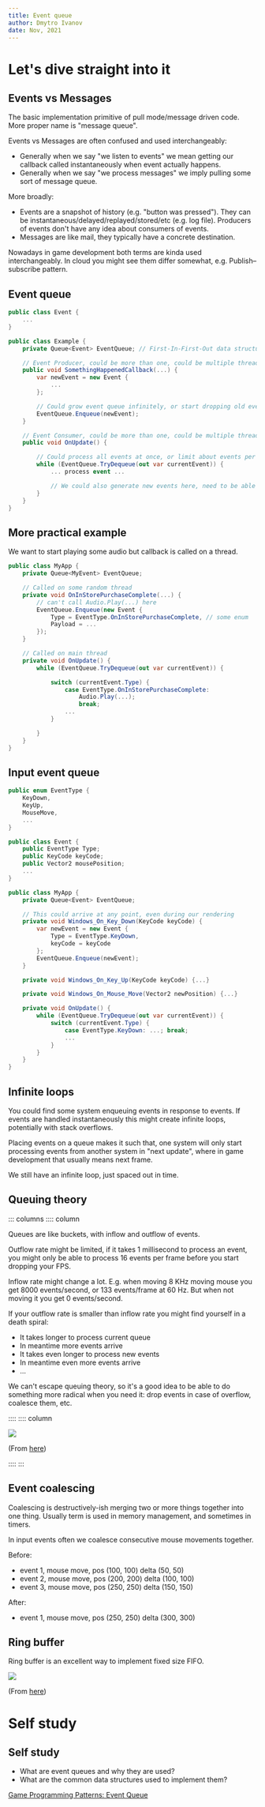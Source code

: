 ```yaml
---
title: Event queue
author: Dmytro Ivanov
date: Nov, 2021
---
```


# Let's dive straight into it

## Events vs Messages

The basic implementation primitive of pull mode/message driven code. More proper name is "message queue".

Events vs Messages are often confused and used interchangeably:

- Generally when we say "we listen to events" we mean getting our callback called instantaneously when event actually happens.
- Generally when we say "we process messages" we imply pulling some sort of message queue.

More broadly:

- Events are a snapshot of history (e.g. "button was pressed"). They can be instantaneous/delayed/replayed/stored/etc (e.g. log file). Producers of events don't have any idea about consumers of events.
- Messages are like mail, they typically have a concrete destination.

Nowadays in game development both terms are kinda used interchangeably.
In cloud you might see them differ somewhat, e.g. Publish–subscribe pattern.

## Event queue

```C#
public class Event {
	...
}

public class Example {
	private Queue<Event> EventQueue; // First-In-First-Out data structure (FIFO)

	// Event Producer, could be more than one, could be multiple threads
	public void SomethingHappenedCallback(...) {
		var newEvent = new Event {
			...
		};

		// Could grow event queue infinitely, or start dropping old events if we have too many already.
		EventQueue.Enqueue(newEvent);
	}

	// Event Consumer, could be more than one, could be multiple threads
	public void OnUpdate() {

		// Could process all events at once, or limit about events per frame
		while (EventQueue.TryDequeue(out var currentEvent)) {
			... process event ...

			// We could also generate new events here, need to be able to exit from the loop though.
		}
	}
}
```

## More practical example

We want to start playing some audio but callback is called on a thread.

```C#
public class MyApp {
	private Queue<MyEvent> EventQueue;

	// Called on some random thread
	private void OnInStorePurchaseComplete(...) {
		// can't call Audio.Play(...) here
		EventQueue.Enqueue(new Event {
			Type = EventType.OnInStorePurchaseComplete, // some enum
			Payload = ...
		});
	}

	// Called on main thread
	private void OnUpdate() {
		while (EventQueue.TryDequeue(out var currentEvent)) {

			switch (currentEvent.Type) {
				case EventType.OnInStorePurchaseComplete:
					Audio.Play(...);
					break;
				...
			}

		}
	}
}
```

## Input event queue

```C#
public enum EventType {
	KeyDown,
	KeyUp,
	MouseMove,
	...
}

public class Event {
	public EventType Type;
	public KeyCode keyCode;
	public Vector2 mousePosition;
	...
}

public class MyApp {
	private Queue<Event> EventQueue;

	// This could arrive at any point, even during our rendering
	private void Windows_On_Key_Down(KeyCode keyCode) {
		var newEvent = new Event {
			Type = EventType.KeyDown,
			keyCode = keyCode
		};
		EventQueue.Enqueue(newEvent);
	}

	private void Windows_On_Key_Up(KeyCode keyCode) {...}

	private void Windows_On_Mouse_Move(Vector2 newPosition) {...}

	private void OnUpdate() {
		while (EventQueue.TryDequeue(out var currentEvent)) {
			switch (currentEvent.Type) {
				case EventType.KeyDown: ...; break;
				...
			}
		}
	}
}
```

## Infinite loops

You could find some system enqueuing events in response to events.
If events are handled instantaneously this might create infinite loops, potentially with stack overflows.

Placing events on a queue makes it such that, one system will only start processing events from another system in "next update",
where in game development that usually means next frame.

We still have an infinite loop, just spaced out in time.

## Queuing theory

::: columns
:::: column

Queues are like buckets, with inflow and outflow of events.

Outflow rate might be limited, if it takes 1 millisecond to process an event, you might only be able to process 16 events per frame before you start dropping your FPS.

Inflow rate might change a lot. E.g. when moving 8 KHz moving mouse you get 8000 events/second, or 133 events/frame at 60 Hz. But when not moving it you get 0 events/second.

If your outflow rate is smaller than inflow rate you might find yourself in a death spiral:

- It takes longer to process current queue
- In meantime more events arrive
- It takes even longer to process new events
- In meantime even more events arrive
- ...

We can't escape queuing theory, so it's a good idea to be able to do something more radical when you need it: drop events in case of overflow, coalesce them, etc.

::::
:::: column

![](markdown/e3_event_queue_bucket.png)

(From [here](https://www.chegg.com/homework-help/questions-and-answers/1-filling-damaged-bucket-tank-cross-sectional-area-si-hole-bottom-cross-sectional-area--ta-q47015584))

::::
:::

## Event coalescing

Coalescing is destructively-ish merging two or more things together into one thing.
Usually term is used in memory management, and sometimes in timers.

In input events often we coalesce consecutive mouse movements together.

Before:

- event 1, mouse move, pos (100, 100) delta (50, 50)
- event 2, mouse move, pos (200, 200) delta (100, 100)
- event 3, mouse move, pos (250, 250) delta (150, 150)

After:

- event 1, mouse move, pos (250, 250) delta (300, 300)

## Ring buffer

Ring buffer is an excellent way to implement fixed size FIFO.

![](markdown/e3_event_queue_ring_buffer.gif)

(From [here](http://www.mathcs.emory.edu/~cheung/Courses/171/Syllabus/8-List/array-queue2.html))

# Self study

## Self study

- What are event queues and why they are used?
- What are the common data structures used to implement them?

[Game Programming Patterns: Event Queue](http://gameprogrammingpatterns.com/event-queue.html)
